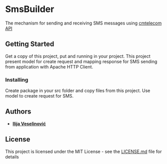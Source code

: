 # SmsBuilder
The mechanism for sending and receiving SMS messages using [cmtelecom API](https://docs.cmtelecom.com/bulk-sms/v1.0#/smpp)

## Getting Started
Get a copy of this project, put and running in your project. This project present model for create request and mapping response for SMS sending from application with Apache HTTP Client.


### Installing
Create package in your src folder and copy files from this project. Use model to create request for SMS.

## Authors
* [**Ilija Veselinović**](https://github.com/ilijav)

## License

This project is licensed under the MIT License - see the [LICENSE.md](LICENSE.md) file for details
